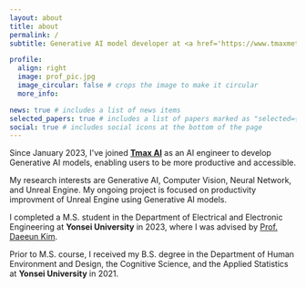 ```yaml
---
layout: about
title: about
permalink: /
subtitle: Generative AI model developer at <a href='https://www.tmaxmetaai.com/home-eng'>Tmax AI</a>

profile:
  align: right
  image: prof_pic.jpg
  image_circular: false # crops the image to make it circular
  more_info:

news: true # includes a list of news items
selected_papers: true # includes a list of papers marked as "selected={true}"
social: true # includes social icons at the bottom of the page
---
```


Since January 2023, I've joined **[Tmax AI](https://www.tmaxmetaai.com/home-eng)** as an AI engineer to develop Generative AI models, enabling users to be more productive and accessible.

My research interests are Generative AI, Computer Vision, Neural Network, and Unreal Engine. My ongoing project is focused on productivity improvment of Unreal Engine using Generative AI models.

I completed a M.S. student in the Department of Electrical and Electronic Engineering at **Yonsei University** in 2023, where I was advised by [Prof. Daeeun Kim](http://cog.yonsei.ac.kr/pages/Cog_Prof.html).

Prior to M.S. course, I received my B.S. degree in the Department of Human Environment and Design, the Cognitive Science, and the Applied Statistics at **Yonsei University** in 2021.
